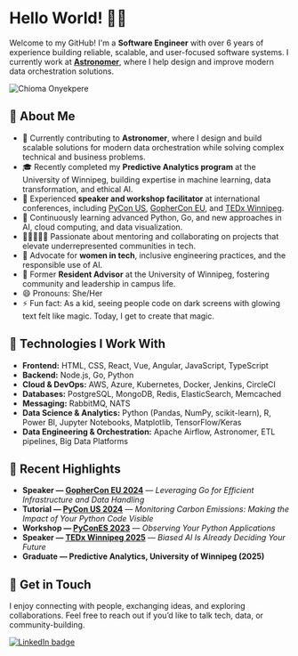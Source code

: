 # Hello World! 👋🏾

Welcome to my GitHub! I'm a **Software Engineer** with over 6 years of experience building reliable, scalable, and user-focused software systems. I currently work at **[Astronomer](https://docs.astronomer.io/)**, where I help design and improve modern data orchestration solutions.

![Chioma Onyekpere](https://github.com/user-attachments/assets/77a5b938-83c8-47ad-8c1c-08d504083f96)

## 🚀 About Me

* 🔭 Currently contributing to **Astronomer**, where I design and build scalable solutions for modern data orchestration while solving complex technical and business problems.
* 🎓 Recently completed my **Predictive Analytics program** at the University of Winnipeg, building expertise in machine learning, data transformation, and ethical AI.
* 🎤 Experienced **speaker and workshop facilitator** at international conferences, including [PyCon US](https://www.youtube.com/watch?v=C4lAU9qXRXw), [GopherCon EU](https://www.youtube.com/watch?v=F_HyEHyFYEI), and [TEDx Winnipeg](https://www.youtube.com/watch?v=xSX6SLSKQ34).
* 🌱 Continuously learning advanced Python, Go, and new approaches in AI, cloud computing, and data visualization.
* 👩🏽‍🤝‍👩🏿 Passionate about mentoring and collaborating on projects that elevate underrepresented communities in tech.
* 💬 Advocate for **women in tech**, inclusive engineering practices, and the responsible use of AI.
* 🏡 Former **Resident Advisor** at the University of Winnipeg, fostering community and leadership in campus life.
* 😄 Pronouns: She/Her
* ⚡ Fun fact: As a kid, seeing people code on dark screens with glowing text felt like magic. Today, I get to create that magic.

## 🥇 Technologies I Work With

* **Frontend:** HTML, CSS, React, Vue, Angular, JavaScript, TypeScript
* **Backend:** Node.js, Go, Python
* **Cloud & DevOps:** AWS, Azure, Kubernetes, Docker, Jenkins, CircleCI
* **Databases:** PostgreSQL, MongoDB, Redis, ElasticSearch, Memcached
* **Messaging:** RabbitMQ, NATS
* **Data Science & Analytics:** Python (Pandas, NumPy, scikit-learn), R, Power BI, Jupyter Notebooks, Matplotlib, TensorFlow/Keras
* **Data Engineering & Orchestration:** Apache Airflow, Astronomer, ETL pipelines, Big Data Platforms

## 🎤 Recent Highlights

* **Speaker — [GopherCon EU 2024](https://www.youtube.com/watch?v=F_HyEHyFYEI)** — *Leveraging Go for Efficient Infrastructure and Data Handling*
* **Tutorial — [PyCon US 2024](https://www.youtube.com/watch?v=C4lAU9qXRXw)** — *Monitoring Carbon Emissions: Making the Impact of Your Python Code Visible*
* **Workshop — [PyConES 2023](https://2023.es.pycon.org/)** — *Observing Your Python Applications*
* **Speaker — [TEDx Winnipeg 2025](https://www.youtube.com/watch?v=xSX6SLSKQ34)** — *Biased AI Is Already Deciding Your Future*
* **Graduate — Predictive Analytics, University of Winnipeg (2025)**

## 💌 Get in Touch

I enjoy connecting with people, exchanging ideas, and exploring collaborations. Feel free to reach out if you’d like to talk tech, data, or community-building.

<div>
  <a href="https://www.linkedin.com/in/chioma-onyekpere/">
    <img src="https://img.shields.io/badge/LinkedIn-blue?logo=linkedin&logoColor=white&style=for-the-badge" alt="LinkedIn badge" />
 </a>
</div> 
